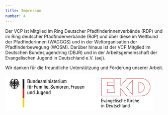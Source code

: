 ```yaml
---
title: Impressum
number: 4
---
```

Der VCP ist Mitglied im Ring Deutscher Pfadfinderinnenverbände (RDP) und im Ring deutscher Pfadfinderverbände (RdP) und über diese im Weltbund der Pfadfinderinnen (WAGGGS) und in der Weltorganisation der Pfadfinderbewegung (WOSM). Darüber hinaus ist der VCP Mitglied im Deutschen Bundesjugendring (DBJR) und in der Arbeitsgemeinschaft der Evangelischen Jugend in Deutschland e.V. (aej).

Wir danken für die freundliche Unterstützung und Förderung unserer Arbeit.

![](images/F_rderhinweis.jpg)
